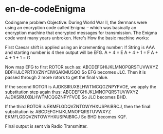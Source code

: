 # en-de-codeEnigma
Codingame problem
Objective:
During World War II, the Germans were using an encryption code called Enigma – which was basically an encryption machine that encrypted messages for transmission. The Enigma code went many years unbroken. Here's How the basic machine works:

First Caesar shift is applied using an incrementing number:
If String is AAA and starting number is 4 then output will be EFG.
A + 4 = E
A + 4 + 1 = F
A + 4 + 1 + 1 = G

Now map EFG to first ROTOR such as:
ABCDEFGHIJKLMNOPQRSTUVWXYZ
BDFHJLCPRTXVZNYEIWGAKMUSQO
So EFG becomes JLC. Then it is passed through 2 more rotors to get the final value.

If the second ROTOR is AJDKSIRUXBLHWTMCQGZNPYFVOE, we apply the substitution step again thus:
ABCDEFGHIJKLMNOPQRSTUVWXYZ
AJDKSIRUXBLHWTMCQGZNPYFVOE
So JLC becomes BHD.

If the third ROTOR is EKMFLGDQVZNTOWYHXUSPAIBRCJ, then the final substitution is:
ABCDEFGHIJKLMNOPQRSTUVWXYZ
EKMFLGDQVZNTOWYHXUSPAIBRCJ
So BHD becomes KQF.

Final output is sent via Radio Transmitter.
